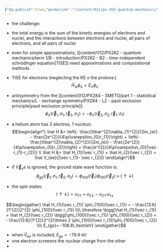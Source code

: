 ```yaml
---
{"dg-publish":true,"permalink":"/content/012/px-262-quantum-mechanics/term-2/i-electronic-configurations/px-262-i4-interacting-electrons-and-nuclei-in-matter/","noteIcon":"1","created":"2025-02-03T11:21:35.835+00:00","updated":"2025-02-06T10:03:19.329+00:00"}
---
```


- the challenge:
- the total energy is the sum of the kinetic energies of electrons and nuclei, and the interactions between electrons and nuclei, all pairs of electrons, and all pairs of nuclei
- even for simple approximations, [[content/012/PX262 - quantum mechanics/term 1/B - introduction/PX262 - B2 - time-independent schrödinger equation\|TISE]] need approximations and computational methods
- TISE for electrons (neglecting the KE o the protons:)
$$\hat H_{w} \phi_{\lambda} = E_{\lambda}\phi_{\lambda}$$
- antisymmetry from the [[content/012/PX284 - SMETO/part 1 - statistical mechanics/L - exchange symmetry/PX284 - L2 - pauli exclusion principle\|pauli exclusion principle]]:
$$\phi_{\lambda}(\vec r_{1}, \sigma_{1}, \vec r_{2}, \sigma_{2}) = - \phi_{\lambda}(\vec r_{2}, \sigma_{2}, \vec r_{1}, \sigma_{1})$$

- a helium atom has 2 electros, 1 nucleus:
$$\begin{align*}
\hat H &= \left(- \frac{\hbar^{2}\nabla_{1}^{2}}{2m_{e}} - \frac{2e^{2}}{4\pi\varepsilon_{0}r_{1}}\right) + \left(- \frac{\hbar^{2}\nabla_{2}^{2}}{2m_{e}} - \frac{2e^{2}}{4\pi\varepsilon_{0}r_{2}}\right) + \frac{e^{2}}{4\pi\varepsilon_{0}|\vec r_{1}-r_{2}|} \\
\hat H &= \hat H_{1}(\vec r_{1}) + \hat H_{2}(\vec r_{2}) + \hat V_{ee}(|\vec r_{1}- \vec r_{2}|)
\end{align*}$$

- if $\vec V_ee$ is ignored, the ground state wave function is:
$$\phi_{gs}(\vec r_{1}, \sigma_{1}, \vec r_{2}, \sigma_{2}) = \phi_{100}(\vec r_{1}) \phi_{100}(\vec r_{2}) \times (\uparrow\downarrow)$$
- the spin states:
$$(\uparrow \downarrow) = u_{1\uparrow} + u_{2\downarrow} - u_{2\uparrow}u_{1\downarrow}$$

$$\begin{gather}
\hat H_{1}(\vec r_{1}) \phi_{100}(\vec r_{1}) = - \frac{13.6}{1^{2}}2^{2} \phi_{100}(\vec r_{1}) \\\\
\therefore \bigg[\hat H_{1}(\vec r_{1}) + \hat H_{2}(\vec r_{2}) \bigg]\phi_{100}(\vec r_{1}) \phi_{100}(\vec r_{2}) = - \frac{13.6}{1^{2}}2^{2}\times 2 \phi_{100}(\vec r_{1})\phi_{100}(\vec r_{2}) \\\\
E_{gs}= -108.8\,\text{eV}
\end{gather}$$

- when $\hat V_{ee}$ is included, $E_{gs}= -79.9$ eV
- one electron screeens the nuclear charge from the other
- 